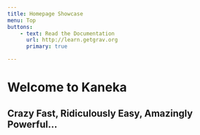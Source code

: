 ```yaml
---
title: Homepage Showcase
menu: Top
buttons:
    - text: Read the Documentation
      url: http://learn.getgrav.org
      primary: true

---
```


# Welcome to Kaneka
## Crazy **Fast**, Ridiculously **Easy**, Amazingly **Powerful**...



